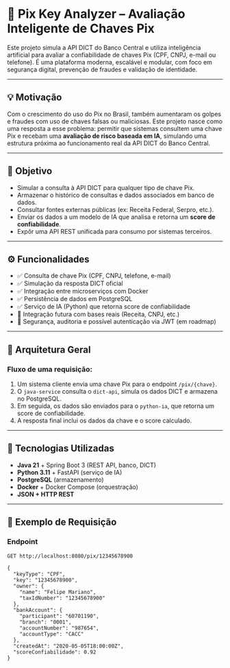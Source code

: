 # 🔐 Pix Key Analyzer – Avaliação Inteligente de Chaves Pix

Este projeto simula a API DICT do Banco Central e utiliza inteligência artificial para avaliar a confiabilidade de chaves Pix (CPF, CNPJ, e-mail ou telefone). É uma plataforma moderna, escalável e modular, com foco em segurança digital, prevenção de fraudes e validação de identidade.

---

## 💡 Motivação

Com o crescimento do uso do Pix no Brasil, também aumentaram os golpes e fraudes com uso de chaves falsas ou maliciosas. Este projeto nasce como uma resposta a esse problema: permitir que sistemas consultem uma chave Pix e recebam uma **avaliação de risco baseada em IA**, simulando uma estrutura próxima ao funcionamento real da API DICT do Banco Central.

---

## 🎯 Objetivo

- Simular a consulta à API DICT para qualquer tipo de chave Pix.
- Armazenar o histórico de consultas e dados associados em banco de dados.
- Consultar fontes externas públicas (ex: Receita Federal, Serpro, etc.).
- Enviar os dados a um modelo de IA que analisa e retorna um **score de confiabilidade**.
- Expôr uma API REST unificada para consumo por sistemas terceiros.

---

## ⚙️ Funcionalidades

- ✅ Consulta de chave Pix (CPF, CNPJ, telefone, e-mail)
- ✅ Simulação da resposta DICT oficial
- ✅ Integração entre microserviços com Docker
- ✅ Persistência de dados em PostgreSQL
- ✅ Serviço de IA (Python) que retorna score de confiabilidade
- 🔄 Integração futura com bases reais (Receita, CNPJ, etc.)
- 🔐 Segurança, auditoria e possível autenticação via JWT (em roadmap)

---

## 🧱 Arquitetura Geral

### Fluxo de uma requisição:

1. Um sistema cliente envia uma chave Pix para o endpoint `/pix/{chave}`.
2. O `java-service` consulta o `dict-api`, simula os dados DICT e armazena no PostgreSQL.
3. Em seguida, os dados são enviados para o `python-ia`, que retorna um score de confiabilidade.
4. A resposta final inclui os dados da chave e o score calculado.

---

## 🚀 Tecnologias Utilizadas

- **Java 21** + Spring Boot 3 (REST API, banco, DICT)
- **Python 3.11** + FastAPI (serviço de IA)
- **PostgreSQL** (armazenamento)
- **Docker** + Docker Compose (orquestração)
- **JSON + HTTP REST**

---

## 📡 Exemplo de Requisição

### Endpoint

```http
GET http://localhost:8080/pix/12345678900

{
  "keyType": "CPF",
  "key": "12345678900",
  "owner": {
    "name": "Felipe Mariano",
    "taxIdNumber": "12345678900"
  },
  "bankAccount": {
    "participant": "60701190",
    "branch": "0001",
    "accountNumber": "987654",
    "accountType": "CACC"
  },
  "createdAt": "2020-05-05T18:00:00Z",
  "scoreConfiabilidade": 0.92
}
```
